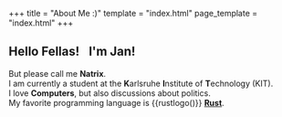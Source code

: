 +++
title = "About Me :)"
template = "index.html"
page_template = "index.html"
+++

Hello Fellas! <span style='margin-right: .3cm'></span> I'm **Jan**!
----------------------

But please call me **Natrix**.<br>
I am currently a student at the **K**arlsruhe **I**nstitute of **T**echnology (KIT).<br>
I love **Computers**, but also discussions about politics.<br>
My favorite programming language is
{{rustlogo()}}
[**Rust**](https://www.rust-lang.org/).
